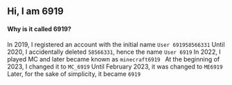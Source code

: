 Hi, I am 6919
---
#### Why is it called 6919?   
In 2019, I registered an account with the initial name `User 691958566331`
Until 2020, I accidentally deleted `58566331`, hence the name `User 6919`
In 2022, I played MC and later became known as `minecraft6919 `
At the beginning of 2023, I changed it to `MC_6919`
Until February 2023, it was changed to `ME6919`
Later, for the sake of simplicity, it became `6919`
